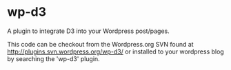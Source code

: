 wp-d3
=====

A plugin to integrate D3 into your Wordpress post/pages.

This code can be checkout from the Wordpress.org SVN found at http://plugins.svn.wordpress.org/wp-d3/ or
installed to your wordpress blog by searching the 'wp-d3' plugin.
